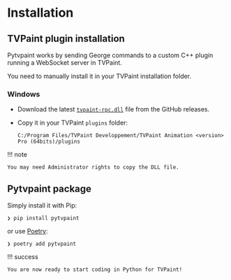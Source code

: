 # Installation

## TVPaint plugin installation

Pytvpaint works by sending George commands to a custom C++ plugin running a WebSocket server in TVPaint.

You need to manually install it in your TVPaint installation folder.

### Windows

- Download the latest [`tvpaint-rpc.dll`](https://github.com/brunchstudio/tvpaint-rpc/releases) file from the GitHub releases.
- Copy it in your TVPaint `plugins` folder:

  ```
  C:/Program Files/TVPaint Developpement/TVPaint Animation <version> Pro (64bits)/plugins
  ```

!!! note

    You may need Administrator rights to copy the DLL file.

## Pytvpaint package

Simply install it with Pip:

```console
❯ pip install pytvpaint
```

or use [Poetry](https://python-poetry.org/):

```console
❯ poetry add pytvpaint
```

!!! success

    You are now ready to start coding in Python for TVPaint!
